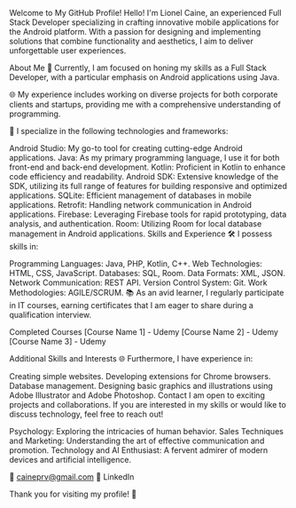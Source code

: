 Welcome to My GitHub Profile!
Hello! I'm Lionel Caine, an experienced Full Stack Developer specializing in crafting innovative mobile applications for the Android platform. With a passion for designing and implementing solutions that combine functionality and aesthetics, I aim to deliver unforgettable user experiences.

About Me
🚀 Currently, I am focused on honing my skills as a Full Stack Developer, with a particular emphasis on Android applications using Java.

🌐 My experience includes working on diverse projects for both corporate clients and startups, providing me with a comprehensive understanding of programming.

🔧 I specialize in the following technologies and frameworks:

Android Studio: My go-to tool for creating cutting-edge Android applications.
Java: As my primary programming language, I use it for both front-end and back-end development.
Kotlin: Proficient in Kotlin to enhance code efficiency and readability.
Android SDK: Extensive knowledge of the SDK, utilizing its full range of features for building responsive and optimized applications.
SQLite: Efficient management of databases in mobile applications.
Retrofit: Handling network communication in Android applications.
Firebase: Leveraging Firebase tools for rapid prototyping, data analysis, and authentication.
Room: Utilizing Room for local database management in Android applications.
Skills and Experience
🛠️ I possess skills in:

Programming Languages: Java, PHP, Kotlin, C++.
Web Technologies: HTML, CSS, JavaScript.
Databases: SQL, Room.
Data Formats: XML, JSON.
Network Communication: REST API.
Version Control System: Git.
Work Methodologies: AGILE/SCRUM.
📚 As an avid learner, I regularly participate in IT courses, earning certificates that I am eager to share during a qualification interview.

Completed Courses
[Course Name 1] - Udemy
[Course Name 2] - Udemy
[Course Name 3] - Udemy

Additional Skills and Interests
🌐 Furthermore, I have experience in:

Creating simple websites.
Developing extensions for Chrome browsers.
Database management.
Designing basic graphics and illustrations using Adobe Illustrator and Adobe Photoshop.
Contact
I am open to exciting projects and collaborations. If you are interested in my skills or would like to discuss technology, feel free to reach out!


Psychology: Exploring the intricacies of human behavior.
Sales Techniques and Marketing: Understanding the art of effective communication and promotion.
Technology and AI Enthusiast: A fervent admirer of modern devices and artificial intelligence.


📧 caineprv@gmail.com
🔗 LinkedIn

Thank you for visiting my profile! 🚀

